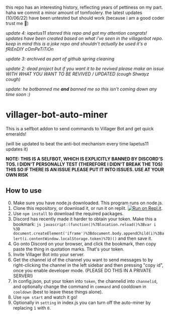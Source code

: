 this repo has an interesting history, reflecting years of pettiness on my part. haha we commit a minor amount of tomfoolery. the latest updates (10/06/22) have been untested but should work (because i am a good coder trust me 🤞)

*update 4: iapetus11 starred this repo and got my attention congrats! updates have been created based on what i've seen in the villagerbot repo. keep in mind this is a joke repo and shouldn't actually be used it's a fRiEnDlY cOmPeTiTiOn*

*update 3: archived as part of github spring cleaning*

*update 2: dead project but if you want it to be revived please make an issue WITH WHAT YOU WANT TO BE REVIVED / UPDATED (cough Shwayz cough)*

*update: he botbanned me **and** banned me so this isn't coming down any time soon :)*

# villager-bot-auto-miner
This is a selfbot addon to send commands to Villager Bot and get quick emeralds!

(will be updated to beat the anti-bot mechanism every time Iapetus11 updates it)

**NOTE: THIS IS A SELFBOT, WHICH IS EXPLICITLY BANNED BY DISCORD'S TOS. I DIDN'T PERSONALLY TEST (THEREFORE I DIDN'T BREAK THE TOS) THIS SO IF THERE IS AN ISSUE PLEASE PUT IT INTO ISSUES. USE AT YOUR OWN RISK**

## How to use
0. Make sure you have node.js downloaded. This program runs on node.js.
1. Clone this repository, or download it, or run it on replit. [![Run on Repl.it](https://repl.it/badge/github/thunder-red-star/villager-bot-auto-miner)](https://replit.com/github/thunder-red-star/villager-bot-auto-miner).
2. Use `npm install` to download the required packages.
3. Discord has recently made it harder to obtain your token. Make this a bookmark: ```js
javascript:(function()%7Blocation.reload()%3Bvar i %3D document.createElement('iframe')%3Bdocument.body.appendChild(i)%3Balert(i.contentWindow.localStorage.token)%7D)()``` 
and then save it.
4. Go onto Discord on your browser, and click the bookmark, then copy paste the thing in quotation marks. That's your token.
5. Invite Villager Bot into your server.
6. Get the channel id of the channel you want to send messages to by right-clicking the channel in the left sidebar and then pressing "copy id", once you enable developer mode. (PLEASE DO THIS IN A PRIVATE SERVER!)
7. In config.json, put your token into `token`, the channelid into `channelid`, and optionally change the command in `command` and cooldown in `cooldown` (best to leave these things alone).
8. Use `npm start` and watch it go!
9. Optionally in `setting` in index.js you can turn off the auto-miner by replacing `1` with `0`.
